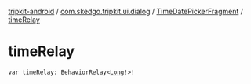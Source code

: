 [tripkit-android](../../index.md) / [com.skedgo.tripkit.ui.dialog](../index.md) / [TimeDatePickerFragment](index.md) / [timeRelay](./time-relay.md)

# timeRelay

`var timeRelay: BehaviorRelay<`[`Long`](https://kotlinlang.org/api/latest/jvm/stdlib/kotlin/-long/index.html)`!>!`